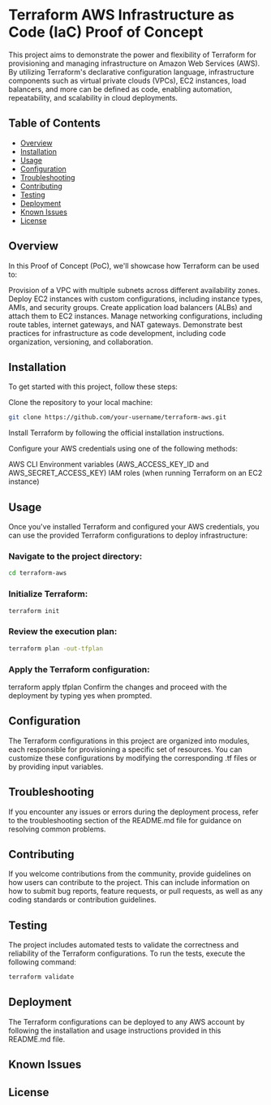 # Terraform AWS Infrastructure as Code (IaC) Proof of Concept

This project aims to demonstrate the power and flexibility of Terraform for provisioning and managing infrastructure on Amazon Web Services (AWS). By utilizing Terraform's declarative configuration language, infrastructure components such as virtual private clouds (VPCs), EC2 instances, load balancers, and more can be defined as code, enabling automation, repeatability, and scalability in cloud deployments.

## Table of Contents

- [Overview](#overview)
- [Installation](#installation)
- [Usage](#usage)
- [Configuration](#configuration)
- [Troubleshooting](#troubleshooting)
- [Contributing](#contributing)
- [Testing](#testing)
- [Deployment](#deployment)
- [Known Issues](#known-issues)
- [License](#license)

## Overview

In this Proof of Concept (PoC), we'll showcase how Terraform can be used to:

Provision of a VPC with multiple subnets across different availability zones.
Deploy EC2 instances with custom configurations, including instance types, AMIs, and security groups.
Create application load balancers (ALBs) and attach them to EC2 instances.
Manage networking configurations, including route tables, internet gateways, and NAT gateways.
Demonstrate best practices for infrastructure as code development, including code organization, versioning, and collaboration.

## Installation
To get started with this project, follow these steps:

Clone the repository to your local machine:
```sh
git clone https://github.com/your-username/terraform-aws.git
```
Install Terraform by following the official installation instructions.

Configure your AWS credentials using one of the following methods:

AWS CLI
Environment variables (AWS_ACCESS_KEY_ID and AWS_SECRET_ACCESS_KEY)
IAM roles (when running Terraform on an EC2 instance)

## Usage

Once you've installed Terraform and configured your AWS credentials, you can use the provided Terraform configurations to deploy infrastructure:

### Navigate to the project directory:
```sh
cd terraform-aws
```
### Initialize Terraform:
```sh
terraform init
```
### Review the execution plan:

```sh
terraform plan -out-tfplan
```
### Apply the Terraform configuration:

terraform apply tfplan
Confirm the changes and proceed with the deployment by typing yes when prompted.

## Configuration

The Terraform configurations in this project are organized into modules, each responsible for provisioning a specific set of resources. You can customize these configurations by modifying the corresponding .tf files or by providing input variables.

## Troubleshooting

If you encounter any issues or errors during the deployment process, refer to the troubleshooting section of the README.md file for guidance on resolving common problems.

## Contributing

If you welcome contributions from the community, provide guidelines on how users can contribute to the project. This can include information on how to submit bug reports, feature requests, or pull requests, as well as any coding standards or contribution guidelines.

## Testing

The project includes automated tests to validate the correctness and reliability of the Terraform configurations. To run the tests, execute the following command:

```sh
terraform validate
```
## Deployment

The Terraform configurations can be deployed to any AWS account by following the installation and usage instructions provided in this README.md file.

## Known Issues



## License

